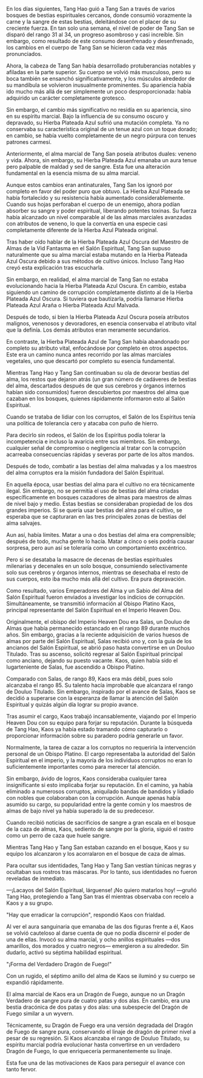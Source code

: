 
En los días siguientes, Tang Hao guió a Tang San a través de varios bosques de bestias espirituales cercanos, donde consumió vorazmente la carne y la sangre de estas bestias, deleitándose con el placer de su creciente fuerza. En tan solo una semana, el nivel de poder de Tang San se disparó del rango 31 al 34, un progreso asombroso y casi increíble. Sin embargo, como resultado de este consumo desenfrenado y desenfrenado, los cambios en el cuerpo de Tang San se hicieron cada vez más pronunciados.

Ahora, la cabeza de Tang San había desarrollado protuberancias notables y afiladas en la parte superior. Su cuerpo se volvió más musculoso, pero su boca también se ensanchó significativamente, y los músculos alrededor de su mandíbula se volvieron inusualmente prominentes. Su apariencia había ido mucho más allá de ser simplemente un poco desproporcionada: había adquirido un carácter completamente grotesco.

Sin embargo, el cambio más significativo no residía en su apariencia, sino en su espíritu marcial. Bajo la influencia de su consumo oscuro y depravado, su Hierba Plateada Azul sufrió una mutación completa. Ya no conservaba su característica original de un tenue azul con un toque dorado; en cambio, se había vuelto completamente de un negro púrpura con tenues patrones carmesí.

Anteriormente, el alma marcial de Tang San poseía atributos duales: veneno y vida. Ahora, sin embargo, su Hierba Plateada Azul emanaba un aura tenue pero palpable de maldad y sed de sangre. Esta fue una alteración fundamental en la esencia misma de su alma marcial.

Aunque estos cambios eran antinaturales, Tang San los ignoró por completo en favor del poder puro que obtuvo. La Hierba Azul Plateada se había fortalecido y su resistencia había aumentado considerablemente. Cuando sus hojas perforaban el cuerpo de un enemigo, ahora podían absorber su sangre y poder espiritual, liberando potentes toxinas. Su fuerza había alcanzado un nivel comparable al de las almas marciales avanzadas con atributos de veneno, lo que la convertía en una especie casi completamente diferente de la Hierba Azul Plateada original.

Tras haber oído hablar de la Hierba Plateada Azul Oscura del Maestro de Almas de la Vid Fantasma en el Salón Espiritual, Tang San supuso naturalmente que su alma marcial estaba mutando en la Hierba Plateada Azul Oscura debido a sus métodos de cultivo únicos. Incluso Tang Hao creyó esta explicación tras escucharla.

Sin embargo, en realidad, el alma marcial de Tang San no estaba evolucionando hacia la Hierba Plateada Azul Oscura. En cambio, estaba siguiendo un camino de corrupción completamente distinto al de la Hierba Plateada Azul Oscura. Si tuviera que bautizarla, podría llamarse Hierba Plateada Azul Araña o Hierba Plateada Azul Malvada.

Después de todo, si bien la Hierba Plateada Azul Oscura poseía atributos malignos, venenosos y devoradores, en esencia conservaba el atributo vital que la definía. Los demás atributos eran meramente secundarios.

En contraste, la Hierba Plateada Azul de Tang San había abandonado por completo su atributo vital, enfocándose por completo en otros aspectos. Este era un camino nunca antes recorrido por las almas marciales vegetales, uno que descartó por completo su esencia fundamental.

Mientras Tang Hao y Tang San continuaban su ola de devorar bestias del alma, los restos que dejaron atrás (un gran número de cadáveres de bestias del alma, descartados después de que sus cerebros y órganos internos habían sido consumidos) fueron descubiertos por maestros del alma que cazaban en los bosques, quienes rápidamente informaron esto al Salón Espiritual.

Cuando se trataba de lidiar con los corruptos, el Salón de los Espíritus tenía una política de tolerancia cero y atacaba con puño de hierro.

Para decirlo sin rodeos, el Salón de los Espíritus podía tolerar la incompetencia e incluso la avaricia entre sus miembros. Sin embargo, cualquier señal de compromiso o negligencia al tratar con la corrupción acarreaba consecuencias rápidas y severas por parte de los altos mandos.

Después de todo, combatir a las bestias del alma malvadas y a los maestros del alma corruptos era la misión fundadora del Salón Espiritual.

En aquella época, usar bestias del alma para el cultivo no era técnicamente ilegal. Sin embargo, no se permitía el uso de bestias del alma criadas específicamente en bosques cazadores de almas para maestros de almas de nivel bajo y medio. Estas bestias se consideraban propiedad de los dos grandes imperios. Si se quería usar bestias del alma para el cultivo, se esperaba que se capturaran en las tres principales zonas de bestias del alma salvajes.

Aun así, había límites. Matar a una o dos bestias del alma era comprensible; después de todo, mucha gente lo hacía. Matar a cinco o seis podría causar sorpresa, pero aun así se toleraría como un comportamiento excéntrico.

Pero si se desataba la masacre de decenas de bestias espirituales milenarias y decenales en un solo bosque, consumiendo selectivamente solo sus cerebros y órganos internos, mientras se desechaba el resto de sus cuerpos, esto iba mucho más allá del cultivo. Era pura depravación.

Como resultado, varios Emperadores del Alma y un Sabio del Alma del Salón Espiritual fueron enviados a investigar los indicios de corrupción. Simultáneamente, se transmitió información al Obispo Platino Kaos, principal representante del Salón Espiritual en el Imperio Heaven Dou.

Originalmente, el obispo del Imperio Heaven Dou era Salas, un Douluo de Almas que había permanecido estancado en el rango 89 durante muchos años. Sin embargo, gracias a la reciente adquisición de varios huesos de almas por parte del Salón Espiritual, Salas recibió uno y, con la guía de los ancianos del Salón Espiritual, se abrió paso hasta convertirse en un Douluo Titulado. Tras su ascenso, solicitó regresar al Salón Espiritual principal como anciano, dejando su puesto vacante. Kaos, quien había sido el lugarteniente de Salas, fue ascendido a Obispo Platino.

Comparado con Salas, de rango 89, Kaos era más débil, pues solo alcanzaba el rango 85. Su talento hacía improbable que alcanzara el rango de Douluo Titulado. Sin embargo, inspirado por el avance de Salas, Kaos se decidió a superarse con la esperanza de llamar la atención del Salón Espiritual y quizás algún día lograr su propio avance.

Tras asumir el cargo, Kaos trabajó incansablemente, viajando por el Imperio Heaven Dou con su equipo para forjar su reputación. Durante la búsqueda de Tang Hao, Kaos ya había estado tramando cómo capturarlo o proporcionar información sobre su paradero podría generarle un favor.

Normalmente, la tarea de cazar a los corruptos no requeriría la intervención personal de un Obispo Platino. El cargo representaba la autoridad del Salón Espiritual en el imperio, y la mayoría de los individuos corruptos no eran lo suficientemente importantes como para merecer tal atención.

Sin embargo, ávido de logros, Kaos consideraba cualquier tarea insignificante si esto implicaba forjar su reputación. En el camino, ya había eliminado a numerosos corruptos, aniquilado bandas de bandidos y lidiado con nobles que colaboraban con la corrupción. Aunque apenas había asumido su cargo, su popularidad entre la gente común y los maestros de almas de bajo nivel ya había superado la de su predecesor.

Cuando recibió noticias de sacrificios de sangre a gran escala en el bosque de la caza de almas, Kaos, sediento de sangre por la gloria, siguió el rastro como un perro de caza que huele sangre.

Mientras Tang Hao y Tang San estaban cazando en el bosque, Kaos y su equipo los alcanzaron y los acorralaron en el bosque de caza de almas.

Para ocultar sus identidades, Tang Hao y Tang San vestían túnicas negras y ocultaban sus rostros tras máscaras. Por lo tanto, sus identidades no fueron reveladas de inmediato.

—¡Lacayos del Salón Espiritual, lárguense! ¡No quiero matarlos hoy! —gruñó Tang Hao, protegiendo a Tang San tras él mientras observaba con recelo a Kaos y a su grupo.

"Hay que erradicar la corrupción", respondió Kaos con frialdad.

Al ver el aura sanguinaria que emanaba de las dos figuras frente a él, Kaos se volvió cauteloso al darse cuenta de que no podía discernir el poder de una de ellas. Invocó su alma marcial, y ocho anillos espirituales —dos amarillos, dos morados y cuatro negros— emergieron a su alrededor. Sin dudarlo, activó su séptima habilidad espiritual.

"¡Forma del Verdadero Dragón de Fuego!"

Con un rugido, el séptimo anillo del alma de Kaos se iluminó y su cuerpo se expandió rápidamente.

El alma marcial de Kaos era un Dragón de Fuego, aunque no un Dragón Verdadero de sangre pura de cuatro patas y dos alas. En cambio, era una bestia dracónica de dos patas y dos alas: una subespecie del Dragón de Fuego similar a un wyvern.

Técnicamente, su Dragón de Fuego era una versión degradada del Dragón de Fuego de sangre pura, conservando el linaje de dragón de primer nivel a pesar de su regresión. Si Kaos alcanzaba el rango de Douluo Titulado, su espíritu marcial podría evolucionar hasta convertirse en un verdadero Dragón de Fuego, lo que enriquecería permanentemente su linaje.

Esta fue una de las motivaciones de Kaos para perseguir el avance con tanto fervor.